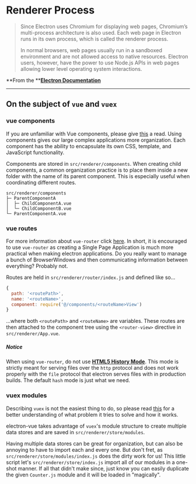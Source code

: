 # Renderer Process

> Since Electron uses Chromium for displaying web pages, Chromium’s multi-process architecture is also used. Each web page in Electron runs in its own process, which is called the renderer process.
>
> In normal browsers, web pages usually run in a sandboxed environment and are not allowed access to native resources. Electron users, however, have the power to use Node.js APIs in web pages allowing lower level operating system interactions.

**From the **[**Electron Documentation**](http://electron.atom.io/docs/tutorial/quick-start/#renderer-process)

---

## On the subject of `vue` and `vuex`

### vue components

If you are unfamiliar with Vue components, please give [this](http://vuejs.org/v2/guide/single-file-components.html) a read. Using components gives our large complex applications more organization. Each component has the ability to encapsulate its own CSS, template, and JavaScript functionality.

Components are stored in `src/renderer/components`. When creating child components, a common organization practice is to place them inside a new folder with the name of its parent component. This is especially useful when coordinating different routes.

```
src/renderer/components
├─ ParentComponentA
│  ├─ ChildComponentA.vue
│  └─ ChildComponentB.vue
└─ ParentComponentA.vue
```

### vue routes

For more information about `vue-router` click [here](https://github.com/vuejs/vue-router). In short, it is encouraged to use `vue-router` as creating a Single Page Application is much more practical when making electron applications. Do you really want to manage a bunch of BrowserWindows and then communicating information between everything? Probably not.

Routes are held in `src/renderer/router/index.js` and defined like so...

```js
{
  path: '<routePath>',
  name: '<routeName>',
  component: require('@/components/<routeName>View')
}
```

...where both `<routePath>` and `<routeName>` are variables. These routes are then attached to the component tree using the `<router-view>` directive in `src/renderer/App.vue`.

##### Notice

When using `vue-router`, do not use [**HTML5 History Mode**](http://router.vuejs.org/en/essentials/history-mode.html). This mode is strictly meant for serving files over the `http` protocol and does not work properly with the `file` protocol that electron serves files with in production builds. The default `hash` mode is just what we need.

### vuex modules

Describing `vuex` is not the easiest thing to do, so please read [this](http://vuex.vuejs.org/en/intro.html) for a better understanding of what problem it tries to solve and how it works.

electron-vue takes advantage of `vuex`'s module structure to create multiple data stores and are saved in `src/renderer/store/modules`.

Having multiple data stores can be great for organization, but can also be annoying to have to import each and every one. But don't fret, as `src/renderer/store/modules/index.js` does the dirty work for us! This little script let's `src/renderer/store/index.js` import all of our modules in a one-shot manner. If all that didn't make since, just know you can easily duplicate the given `Counter.js` module and it will be loaded in "magically".

